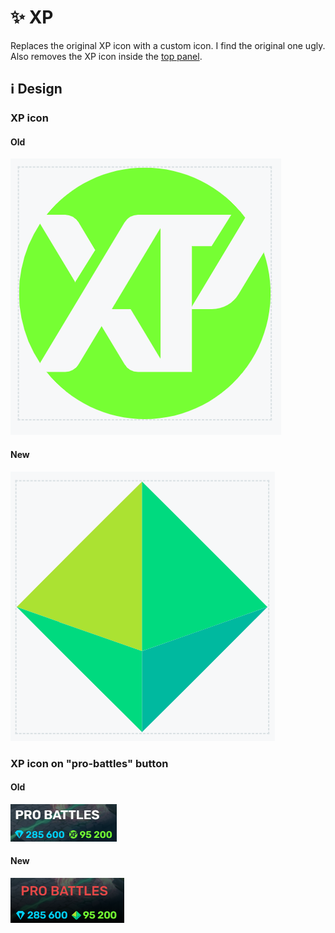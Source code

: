# ✨ XP

Replaces the original XP icon with a custom icon. I find the original one ugly. Also removes the XP icon inside the [top panel](/src/General/TopPanel/README.md).

## ℹ️ Design

### XP icon

#### Old

![](/images/general/old/xp.png)

#### New

![](/images/general/new/xp.png)

### XP icon on "pro-battles" button

#### Old

![](/images/general/old/xpprobattles.png)

#### New

![](/images/general/new/xpprobattles.png)
